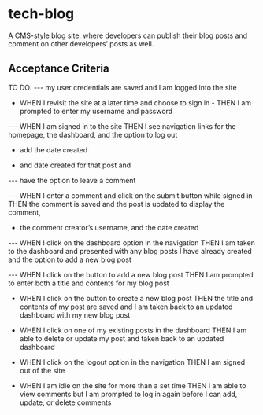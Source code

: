 # tech-blog
A CMS-style blog site, where developers can publish their blog posts and comment on other developers’ posts as well.


## Acceptance Criteria


TO DO:
--- my user credentials are saved and I am logged into the site

- WHEN I revisit the site at a later time and choose to sign in - THEN I am prompted to enter my username and password

--- WHEN I am signed in to the site THEN I see navigation links for the homepage, the dashboard, and the option to log out

- add the date created

- and date created for that post and 

--- have the option to leave a comment 

--- WHEN I enter a comment and click on the submit button while signed in THEN the comment is saved and the post is updated to display the comment, 

- the comment creator’s username, and the date created

--- WHEN I click on the dashboard option in the navigation THEN I am taken to the dashboard and presented with any blog posts I have already created and the option to add a new blog post

--- WHEN I click on the button to add a new blog post THEN I am prompted to enter both a title and contents for my blog post

- WHEN I click on the button to create a new blog post THEN the title and contents of my post are saved and I am taken back to an updated dashboard with my new blog post

- WHEN I click on one of my existing posts in the dashboard THEN I am able to delete or update my post and taken back to an updated dashboard

- WHEN I click on the logout option in the navigation THEN I am signed out of the site

- WHEN I am idle on the site for more than a set time THEN I am able to view comments but I am prompted to log in again before I can add, update, or delete comments
```